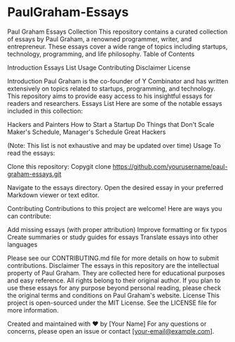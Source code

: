 # PaulGraham-Essays
Paul Graham Essays Collection
This repository contains a curated collection of essays by Paul Graham, a renowned programmer, writer, and entrepreneur. These essays cover a wide range of topics including startups, technology, programming, and life philosophy.
Table of Contents

Introduction
Essays List
Usage
Contributing
Disclaimer
License

Introduction
Paul Graham is the co-founder of Y Combinator and has written extensively on topics related to startups, programming, and technology. This repository aims to provide easy access to his insightful essays for readers and researchers.
Essays List
Here are some of the notable essays included in this collection:

Hackers and Painters
How to Start a Startup
Do Things that Don't Scale
Maker's Schedule, Manager's Schedule
Great Hackers

(Note: This list is not exhaustive and may be updated over time)
Usage
To read the essays:

Clone this repository:
Copygit clone https://github.com/yourusername/paul-graham-essays.git

Navigate to the essays directory.
Open the desired essay in your preferred Markdown viewer or text editor.

Contributing
Contributions to this project are welcome! Here are ways you can contribute:

Add missing essays (with proper attribution)
Improve formatting or fix typos
Create summaries or study guides for essays
Translate essays into other languages

Please see our CONTRIBUTING.md file for more details on how to submit contributions.
Disclaimer
The essays in this repository are the intellectual property of Paul Graham. They are collected here for educational purposes and easy reference. All rights belong to their original author. If you plan to use these essays for any purpose beyond personal reading, please check the original terms and conditions on Paul Graham's website.
License
This project is open-sourced under the MIT License. See the LICENSE file for more information.

Created and maintained with ❤️ by [Your Name]
For any questions or concerns, please open an issue or contact [your-email@example.com].
